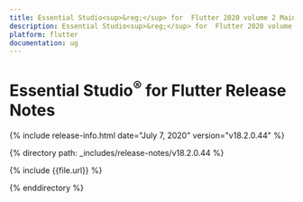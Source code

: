 ```yaml
---
title: Essential Studio<sup>&reg;</sup> for  Flutter 2020 volume 2 Main Release Notes  
description: Essential Studio<sup>&reg;</sup> for  Flutter 2020 volume 2 Main Release Notes  
platform: flutter
documentation: ug
---
```


# Essential Studio<sup>&reg;</sup> for Flutter Release Notes  

{% include release-info.html date="July 7, 2020" version="v18.2.0.44" %} 


{% directory path: _includes/release-notes/v18.2.0.44 %}

{% include {{file.url}} %}

{% enddirectory %}